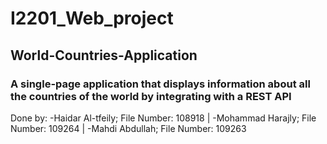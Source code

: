 # I2201_Web_project
## World-Countries-Application

### A single-page application that displays information about all the countries of the world by integrating with a REST API

Done by:
-Haidar Al-tfeily; File Number: 108918 |
-Mohammad Harajly; File Number: 109264 |
-Mahdi Abdullah; File Number: 109263
